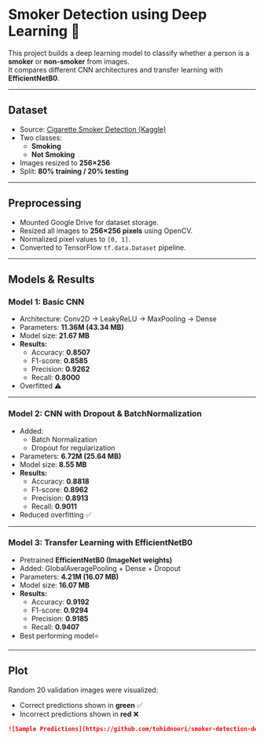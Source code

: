 #  Smoker Detection using Deep Learning 🚬

This project builds a deep learning model to classify whether a person is a **smoker** or **non-smoker** from images.  
It compares different CNN architectures and transfer learning with **EfficientNetB0**.

---

## Dataset
- Source: [Cigarette Smoker Detection (Kaggle)](https://www.kaggle.com/datasets/vitaminc/cigarette-smoker-detection)  
- Two classes:
  - **Smoking**
  - **Not Smoking**  
- Images resized to **256×256**  
- Split: **80% training / 20% testing**

---

## Preprocessing
- Mounted Google Drive for dataset storage.
- Resized all images to **256×256 pixels** using OpenCV.
- Normalized pixel values to `[0, 1]`.
- Converted to TensorFlow `tf.data.Dataset` pipeline.

---

## Models & Results

### Model 1: Basic CNN
- Architecture: Conv2D → LeakyReLU → MaxPooling → Dense
- Parameters: **11.36M (43.34 MB)**  
- Model size: **21.67 MB**  
- **Results:**
  - Accuracy: **0.8507**
  - F1-score: **0.8585**
  - Precision: **0.9262**
  - Recall: **0.8000**
- Overfitted ⚠️

---

### Model 2: CNN with Dropout & BatchNormalization
- Added:
  - Batch Normalization
  - Dropout for regularization  
- Parameters: **6.72M (25.64 MB)**  
- Model size: **8.55 MB**  
- **Results:**
  - Accuracy: **0.8818**
  - F1-score: **0.8962**
  - Precision: **0.8913**
  - Recall: **0.9011**
- Reduced overfitting ✅

---

### Model 3: Transfer Learning with EfficientNetB0
- Pretrained **EfficientNetB0 (ImageNet weights)**
- Added: GlobalAveragePooling + Dense + Dropout
- Parameters: **4.21M (16.07 MB)**  
- Model size: **16.07 MB**  
- **Results:**
  - Accuracy: **0.9192**
  - F1-score: **0.9294**
  - Precision: **0.9185**
  - Recall: **0.9407**
- Best performing model⭐

---

## Plot
Random 20 validation images were visualized:

- Correct predictions shown in **green** ✅
- Incorrect predictions shown in **red** ❌

```markdown
![Sample Predictions](https://github.com/tohidnoori/smoker-detection-deep-learning/blob/main/output.png)
